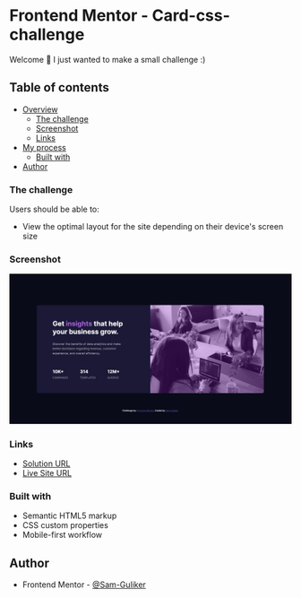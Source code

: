 # Frontend Mentor - Card-css-challenge
Welcome :wave: I just wanted to make a small challenge :)

## Table of contents

- [Overview](#overview)
  - [The challenge](#the-challenge)
  - [Screenshot](#screenshot)
  - [Links](#links)
- [My process](#my-process)
  - [Built with](#built-with)
- [Author](#author)


### The challenge
Users should be able to:
- View the optimal layout for the site depending on their device's screen size

### Screenshot

![](./screenshot.png)

### Links

- [Solution URL](https://github.com/Sam-Guliker/card-css-challenge)
- [Live Site URL](https://card-css-challenge.vercel.app/)

### Built with

- Semantic HTML5 markup
- CSS custom properties
- Mobile-first workflow

## Author

- Frontend Mentor - [@Sam-Guliker](https://www.frontendmentor.io/profile/Sam-Guliker)